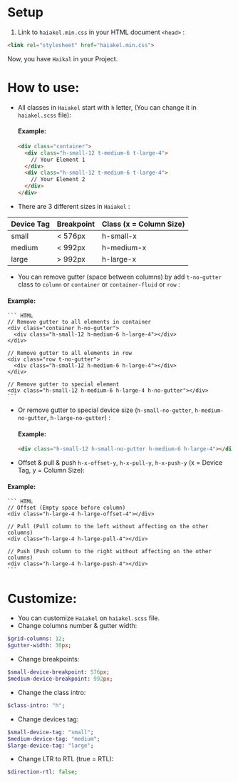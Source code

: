 # Setup
1. Link to `haiakel.min.css` in your HTML document `<head>` :

  ``` HTML
  <link rel="stylesheet" href="haiakel.min.css">
  ```
  Now, you have `Haikal` in your Project.


# How to use:
  * All classes in `Haiakel` start with `h` letter, (You can change it in `haiakel.scss` file):
    #### Example:
    ``` HTML
    <div class="container">
      <div class="h-small-12 t-medium-6 t-large-4">
        // Your Element 1
      </div>
      <div class="h-small-12 t-medium-6 t-large-4">
        // Your Element 2
      </div>
    </div>
    ```

  * There are 3 different sizes in `Haiakel` :

| Device Tag | Breakpoint | Class (x = Column Size) |
| --- | --- | --- |
| small | < 576px | h-small-x |
| medium | < 992px | h-medium-x |
| large | > 992px | h-large-x |

  * You can remove gutter (space between columns) by add `t-no-gutter` class to `column` or `container` or `container-fluid` or `row` :
  #### Example:
    ``` HTML
    // Remove gutter to all elements in container
    <div class="container h-no-gutter">
      <div class="h-small-12 h-medium-6 h-large-4"></div>
    </div>

    // Remove gutter to all elements in row
    <div class="row t-no-gutter">
      <div class="h-small-12 h-medium-6 h-large-4"></div>
    </div>

    // Remove gutter to special element
    <div class="h-small-12 h-medium-6 h-large-4 h-no-gutter"></div>
    ```
  * Or remove gutter to special device size (`h-small-no-gutter`, `h-medium-no-gutter`, `h-large-no-gutter`) :
    #### Example:
    ``` HTML
    <div class="h-small-12 h-small-no-gutter h-medium-6 h-large-4"></div>
    ```

  * Offset & pull & push `h-x-offset-y`, `h-x-pull-y`, `h-x-push-y` (x = Device Tag, y = Column Size):
  #### Example:
    ``` HTML
    // Offset (Empty space before column)
    <div class="h-large-4 h-large-offset-4"></div>

    // Pull (Pull column to the left without affecting on the other columns)
    <div class="h-large-4 h-large-pull-4"></div>

    // Push (Push column to the right without affecting on the other columns)
    <div class="h-large-4 h-large-push-4"></div>
    ```
# Customize:
  * You can customize `Haiakel` on `haiakel.scss` file.
  * Change columns number & gutter width:
  ``` SASS
  $grid-columns: 12;
  $gutter-width: 30px;
  ```
  
  * Change breakpoints:
  ``` SASS
  $small-device-breakpoint: 576px;
  $medium-device-breakpoint: 992px;
  ```
  
  * Change the class intro:
  ``` SASS
  $class-intro: "h";
  ```
  
  * Change devices tag:
  ``` SASS
  $small-device-tag: "small";
  $medium-device-tag: "medium";
  $large-device-tag: "large";
  ```
  
  * Change LTR to RTL (true = RTL):
  ``` SASS
  $direction-rtl: false;
  ```
  
